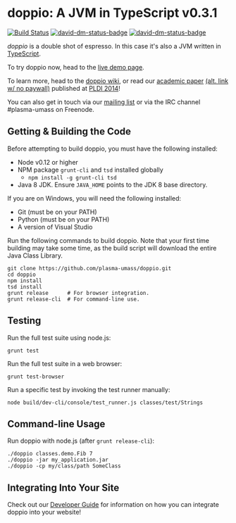 doppio: A JVM in TypeScript v0.3.1
==================================

[![Build Status](https://travis-ci.org/plasma-umass/doppio.svg?branch=master)](https://travis-ci.org/plasma-umass/doppio)
[![david-dm-status-badge](https://david-dm.org/plasma-umass/doppio/master.svg)](https://david-dm.org/plasma-umass/doppio/master#info=dependencies&view=table)
[![david-dm-status-badge](https://david-dm.org/plasma-umass/doppio/master/dev-status.svg)](https://david-dm.org/plasma-umass/doppio/master#info=devDependencies&view=table)

_doppio_ is a double shot of espresso.
In this case it's also a JVM written in [TypeScript](http://www.typescriptlang.org/).

To try doppio now, head to the [live demo page](http://plasma-umass.github.io/doppio-demo/).

To learn more, head to the [doppio wiki](https://github.com/plasma-umass/doppio/wiki), or read our [academic paper](http://dl.acm.org/citation.cfm?id=2594293) [(alt. link w/ no paywall)](https://plasma-umass.github.io/doppio-demo/paper.pdf) published at [PLDI 2014](http://conferences.inf.ed.ac.uk/pldi2014/)!

You can also get in touch via our [mailing list][mail] or via the IRC channel
\#plasma-umass on Freenode.

[mail]: https://groups.google.com/forum/?fromgroups#!forum/plasma-umass-gsoc

Getting & Building the Code
---------------------------

Before attempting to build doppio, you must have the following installed:
* Node v0.12 or higher
* NPM package `grunt-cli` and `tsd` installed globally
  * `npm install -g grunt-cli tsd`
* Java 8 JDK. Ensure `JAVA_HOME` points to the JDK 8 base directory.

If you are on Windows, you will need the following installed:
* Git (must be on your PATH)
* Python (must be on your PATH)
* A version of Visual Studio

Run the following commands to build doppio. Note that your first time building may take some time, as the build script will download the entire Java Class Library.

    git clone https://github.com/plasma-umass/doppio.git
    cd doppio
    npm install
    tsd install
    grunt release      # For browser integration.
    grunt release-cli  # For command-line use.

Testing
-------

Run the full test suite using node.js:

    grunt test

Run the full test suite in a web browser:

    grunt test-browser

Run a specific test by invoking the test runner manually:

    node build/dev-cli/console/test_runner.js classes/test/Strings

Command-line Usage
------------------

Run doppio with node.js (after `grunt release-cli`):

    ./doppio classes.demo.Fib 7
    ./doppio -jar my_application.jar
    ./doppio -cp my/class/path SomeClass

Integrating Into Your Site
--------------------------

Check out our
[Developer Guide](https://github.com/plasma-umass/doppio/wiki/Doppio-Developer-Guide)
for information on how you can integrate doppio into your website!
